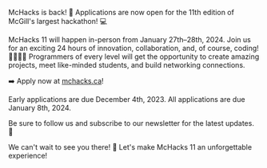 McHacks is back! 🎉 Applications are now open for the 11th edition of McGill's largest hackathon! 💻

McHacks 11 will happen in-person from January 27th–28th, 2024. Join us for an exciting 24 hours of innovation, collaboration, and, of course, coding! 👩‍💻👨‍💻 Programmers of every level will get the opportunity to create amazing projects, meet like-minded students, and build networking connections.

➡️ Apply now at [mchacks.ca](https://mchacks.ca)!

Early applications are due December 4th, 2023.
All applications are due January 8th, 2024.

Be sure to follow us and subscribe to our newsletter for the latest updates. 🔔

We can't wait to see you there! 🚀 Let's make McHacks 11 an unforgettable experience!